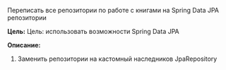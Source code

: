 Переписать все репозитории по работе с книгами на Spring Data JPA репозитории

**Цель:**
Цель: использовать возможности Spring Data JPA

**Описание:**
1. Заменить репозитории на кастомный наследников JpaRepository
